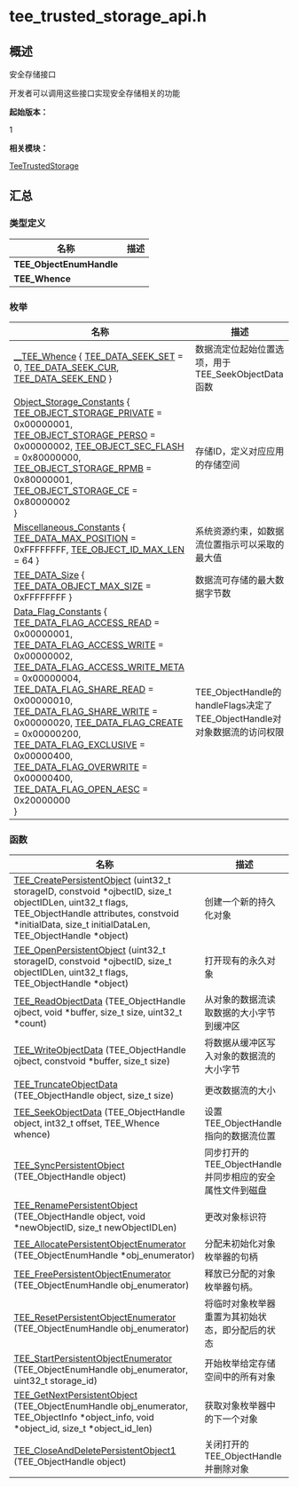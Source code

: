 # tee_trusted_storage_api.h


## 概述

安全存储接口

开发者可以调用这些接口实现安全存储相关的功能

**起始版本：**

1

**相关模块：**

[TeeTrustedStorage](_tee_trusted_storage.md)


## 汇总


### 类型定义

| 名称 | 描述 | 
| -------- | -------- |
| **TEE_ObjectEnumHandle** |  | 
| **TEE_Whence** |  | 


### 枚举

| 名称 | 描述 | 
| -------- | -------- |
| [__TEE_Whence](_tee_trusted_storage.md#__tee_whence) { [TEE_DATA_SEEK_SET](_tee_trusted_storage.md) = 0, [TEE_DATA_SEEK_CUR](_tee_trusted_storage.md), [TEE_DATA_SEEK_END](_tee_trusted_storage.md) } | 数据流定位起始位置选项，用于TEE_SeekObjectData函数 | 
| [Object_Storage_Constants](_tee_trusted_storage.md#object_storage_constants) {<br/>[TEE_OBJECT_STORAGE_PRIVATE](_tee_trusted_storage.md) = 0x00000001, [TEE_OBJECT_STORAGE_PERSO](_tee_trusted_storage.md) = 0x00000002, [TEE_OBJECT_SEC_FLASH](_tee_trusted_storage.md) = 0x80000000, [TEE_OBJECT_STORAGE_RPMB](_tee_trusted_storage.md) = 0x80000001,<br/>[TEE_OBJECT_STORAGE_CE](_tee_trusted_storage.md) = 0x80000002<br/>} | 存储ID，定义对应应用的存储空间 | 
| [Miscellaneous_Constants](_tee_trusted_storage.md#miscellaneous_constants) { [TEE_DATA_MAX_POSITION](_tee_trusted_storage.md) = 0xFFFFFFFF, [TEE_OBJECT_ID_MAX_LEN](_tee_trusted_storage.md) = 64 } | 系统资源约束，如数据流位置指示可以采取的最大值 | 
| [TEE_DATA_Size](_tee_trusted_storage.md#tee_data_size) { [TEE_DATA_OBJECT_MAX_SIZE](_tee_trusted_storage.md) = 0xFFFFFFFF } | 数据流可存储的最大数据字节数 | 
| [Data_Flag_Constants](_tee_trusted_storage.md#data_flag_constants) {<br/>[TEE_DATA_FLAG_ACCESS_READ](_tee_trusted_storage.md) = 0x00000001, [TEE_DATA_FLAG_ACCESS_WRITE](_tee_trusted_storage.md) = 0x00000002, [TEE_DATA_FLAG_ACCESS_WRITE_META](_tee_trusted_storage.md) = 0x00000004, [TEE_DATA_FLAG_SHARE_READ](_tee_trusted_storage.md) = 0x00000010,<br/>[TEE_DATA_FLAG_SHARE_WRITE](_tee_trusted_storage.md) = 0x00000020, [TEE_DATA_FLAG_CREATE](_tee_trusted_storage.md) = 0x00000200, [TEE_DATA_FLAG_EXCLUSIVE](_tee_trusted_storage.md) = 0x00000400, [TEE_DATA_FLAG_OVERWRITE](_tee_trusted_storage.md) = 0x00000400,<br/>[TEE_DATA_FLAG_OPEN_AESC](_tee_trusted_storage.md) = 0x20000000<br/>} | TEE_ObjectHandle的handleFlags决定了TEE_ObjectHandle对对象数据流的访问权限 | 


### 函数

| 名称 | 描述 | 
| -------- | -------- |
| [TEE_CreatePersistentObject](_tee_trusted_storage.md#tee_createpersistentobject) (uint32_t storageID, constvoid \*ojbectID, size_t objectIDLen, uint32_t flags, TEE_ObjectHandle attributes, constvoid \*initialData, size_t initialDataLen, TEE_ObjectHandle \*object) | 创建一个新的持久化对象 | 
| [TEE_OpenPersistentObject](_tee_trusted_storage.md#tee_openpersistentobject) (uint32_t storageID, constvoid \*ojbectID, size_t objectIDLen, uint32_t flags, TEE_ObjectHandle \*object) | 打开现有的永久对象 | 
| [TEE_ReadObjectData](_tee_trusted_storage.md#tee_readobjectdata) (TEE_ObjectHandle ojbect, void \*buffer, size_t size, uint32_t \*count) | 从对象的数据流读取数据的大小字节到缓冲区 | 
| [TEE_WriteObjectData](_tee_trusted_storage.md#tee_writeobjectdata) (TEE_ObjectHandle ojbect, constvoid \*buffer, size_t size) | 将数据从缓冲区写入对象的数据流的大小字节 | 
| [TEE_TruncateObjectData](_tee_trusted_storage.md#tee_truncateobjectdata) (TEE_ObjectHandle object, size_t size) | 更改数据流的大小 | 
| [TEE_SeekObjectData](_tee_trusted_storage.md#tee_seekobjectdata) (TEE_ObjectHandle object, int32_t offset, TEE_Whence whence) | 设置TEE_ObjectHandle指向的数据流位置 | 
| [TEE_SyncPersistentObject](_tee_trusted_storage.md#tee_syncpersistentobject) (TEE_ObjectHandle object) | 同步打开的TEE_ObjectHandle并同步相应的安全属性文件到磁盘 | 
| [TEE_RenamePersistentObject](_tee_trusted_storage.md#tee_renamepersistentobject) (TEE_ObjectHandle object, void \*newObjectID, size_t newObjectIDLen) | 更改对象标识符 | 
| [TEE_AllocatePersistentObjectEnumerator](_tee_trusted_storage.md#tee_allocatepersistentobjectenumerator) (TEE_ObjectEnumHandle \*obj_enumerator) | 分配未初始化对象枚举器的句柄 | 
| [TEE_FreePersistentObjectEnumerator](_tee_trusted_storage.md#tee_freepersistentobjectenumerator) (TEE_ObjectEnumHandle obj_enumerator) | 释放已分配的对象枚举器句柄。 | 
| [TEE_ResetPersistentObjectEnumerator](_tee_trusted_storage.md#tee_resetpersistentobjectenumerator) (TEE_ObjectEnumHandle obj_enumerator) | 将临时对象枚举器重置为其初始状态，即分配后的状态 | 
| [TEE_StartPersistentObjectEnumerator](_tee_trusted_storage.md#tee_startpersistentobjectenumerator) (TEE_ObjectEnumHandle obj_enumerator, uint32_t storage_id) | 开始枚举给定存储空间中的所有对象 | 
| [TEE_GetNextPersistentObject](_tee_trusted_storage.md#tee_getnextpersistentobject) (TEE_ObjectEnumHandle obj_enumerator, TEE_ObjectInfo \*object_info, void \*object_id, size_t \*object_id_len) | 获取对象枚举器中的下一个对象 | 
| [TEE_CloseAndDeletePersistentObject1](_tee_trusted_storage.md#tee_closeanddeletepersistentobject1) (TEE_ObjectHandle object) | 关闭打开的TEE_ObjectHandle并删除对象 | 
